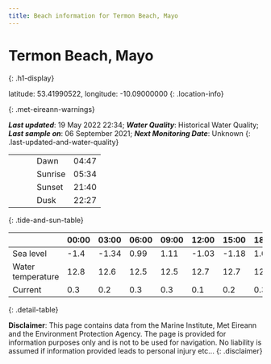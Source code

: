 ```yaml
---
title: Beach information for Termon Beach, Mayo
---
```

# Termon Beach, Mayo 
{: .h1-display}

latitude: 53.41990522, longitude: -10.09000000
{: .location-info}


{: .met-eireann-warnings}

___Last updated___: 19 May 2022 22:34; ___Water Quality___: Historical Water Quality;
___Last sample on___: 06 September 2021; ___Next Monitoring Date___: Unknown
{: .last-updated-and-water-quality}

|   |   |   |   |   |
|---|---|---|---|---|
|   |   |   | Dawn  | 04:47 |
|   |   |   | Sunrise  | 05:34 |
|   |   |   | Sunset  | 21:40 |
|   |   |   | Dusk  | 22:27 |
{: .tide-and-sun-table}

<div></div>

| | 00:00 | 03:00 | 06:00 | 09:00 | 12:00 | 15:00 | 18:00 | 21:00 |
|---|---|---|---|---|---|---|---|---|
| Sea level | -1.4 | -1.34 | 0.99 | 1.11| -1.03 | -1.18 | 1.09 | 1.49 |
| Water temperature | 12.8 | 12.6 | 12.5 | 12.5 | 12.7 | 12.7 | 12.7 | 12.7 |
| Current | 0.3 | 0.2 | 0.3 | 0.3 | 0.1| 0.2 | 0.3 | 0.3 |
{: .detail-table}

__Disclaimer__: This page contains data from the Marine Institute,
Met Eireann and the Environment Protection Agency. The page is provided for
information purposes only and is not to be used for navigation. No liability
is assumed if information provided leads to personal injury etc...
{: .disclaimer}